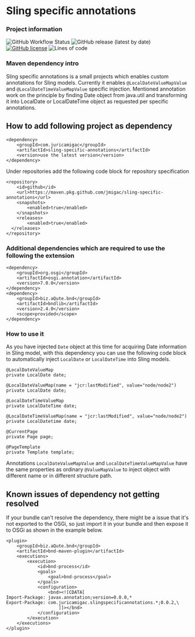 # Sling specific annotations
### Project information
![GitHub Workflow Status](https://img.shields.io/github/workflow/status/jmigac/sling-specific-annotations/Java%20CI%20with%20Maven?style=for-the-badge)
![GitHub release (latest by date)](https://img.shields.io/github/v/release/jmigac/sling-specific-annotations?style=for-the-badge)
[![GitHub license](https://img.shields.io/github/license/jmigac/sling-specific-annotations?style=for-the-badge)](https://github.com/jmigac/additional-graphql-extensions/blob/main/LICENSE)
![Lines of code](https://img.shields.io/tokei/lines/github/jmigac/sling-specific-annotations?style=for-the-badge)

### Maven dependency intro
Sling specific annotations is a small projects which enables custom annotations for Sling models.
Currently it enables `@LocalDateValueMapValue` and `@LocalDateTimeValueMapValue` specific injection. Mentioned annotation work on the principle by finding Date object from java.util and transforming it into LocalDate or LocalDateTime object as requested per specific annotations.

## How to add following project as dependency

```
<dependency>
    <groupId>com.juricamigac</groupId>
    <artifactId>sling-specific-annotations</artifactId>
    <version>use the latest version</version>
</dependency>
```

Under repositories add the following code block for repository specification
```
<repository>
    <id>github</id>
    <url>https://maven.pkg.github.com/jmigac/sling-specific-annotations</url>
    <snapshots>
        <enabled>true</enabled>
    </snapshots>
    <releases>
        <enabled>true</enabled>
  </releases>
</repository>
```

### Additional dependencies which are required to use the following the extension
```
<dependency>
    <groupId>org.osgi</groupId>
    <artifactId>osgi.annotation</artifactId>
    <version>7.0.0</version>
</dependency>
<dependency>
    <groupId>biz.aQute.bnd</groupId>
    <artifactId>bndlib</artifactId>
    <version>2.4.0</version>
    <scope>provided</scope>
</dependency>
```
### How to use it
As you have injected `Date` object at this time for acquiring Date information in Sling model, with this dependency you can use the following code block to automatically inject `LocalDate` or `LocalDateTime` into Sling models.

```
@LocalDateValueMap
private LocalDate date;
```

```
@LocalDateValueMap(name = "jcr:lastModified", value="node/node2")
private LocalDate date;
```

```
@LocalDateTimeValueMap
private LocalDateTime date;
```

```
@LocalDateTimeValueMap(name = "jcr:lastModified", value="node/node2")
private LocalDatetime date;
```

```
@CurrentPage
private Page page;
```

```
@PageTemplate
private Template template;
```

Annotations `LocalDateValueMapValue` and `LocalDateTimeValueMapValue` have the same properties as ordinary `@ValueMapValue` to inject object with different name or in different structure path.

## Known issues of dependency not getting resolved

If your bundle can't resolve the dependency, there might be a issue that it's not exported to the OSGi, so just import it in your bundle and then expose it to OSGi as shown in the example below.

```
<plugin>
    <groupId>biz.aQute.bnd</groupId>
    <artifactId>bnd-maven-plugin</artifactId>
    <executions>
        <execution>
            <id>bnd-process</id>
            <goals>
                <goal>bnd-process</goal>
            </goals>
            <configuration>
                <bnd><![CDATA[
Import-Package: javax.annotation;version=0.0.0,*
Export-Package: com.juricamigac.slingspecificannotations.*;0.0.2,\
                    ]]></bnd>
            </configuration>
        </execution>
    </executions>
</plugin>
```